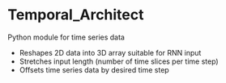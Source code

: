 # Temporal_Architect
Python module for time series data

- Reshapes 2D data into 3D array suitable for RNN input
- Stretches input length (number of time slices per time step)
- Offsets time series data by desired time step
